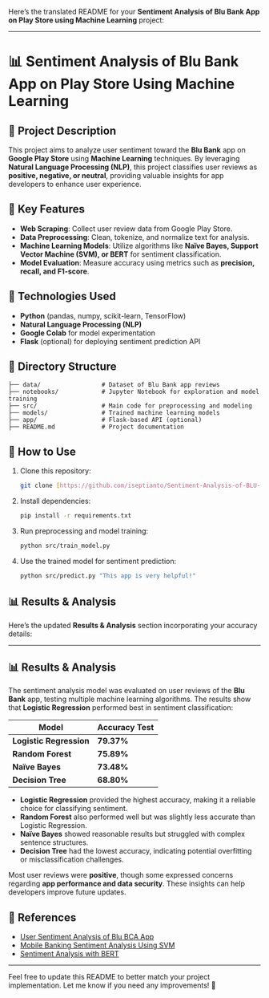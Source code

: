 Here’s the translated README for your **Sentiment Analysis of Blu Bank App on Play Store using Machine Learning** project:

---

# 📊 Sentiment Analysis of Blu Bank App on Play Store Using Machine Learning

## 📝 Project Description
This project aims to analyze user sentiment toward the **Blu Bank** app on **Google Play Store** using **Machine Learning** techniques. By leveraging **Natural Language Processing (NLP)**, this project classifies user reviews as **positive, negative, or neutral**, providing valuable insights for app developers to enhance user experience.

## 🚀 Key Features
- **Web Scraping**: Collect user review data from Google Play Store.
- **Data Preprocessing**: Clean, tokenize, and normalize text for analysis.
- **Machine Learning Models**: Utilize algorithms like **Naïve Bayes, Support Vector Machine (SVM), or BERT** for sentiment classification.
- **Model Evaluation**: Measure accuracy using metrics such as **precision, recall, and F1-score**.

## 🔧 Technologies Used
- **Python** (pandas, numpy, scikit-learn, TensorFlow)
- **Natural Language Processing (NLP)**
- **Google Colab** for model experimentation
- **Flask** (optional) for deploying sentiment prediction API

## 📂 Directory Structure
```
├── data/                 # Dataset of Blu Bank app reviews
├── notebooks/            # Jupyter Notebook for exploration and model training
├── src/                  # Main code for preprocessing and modeling
├── models/               # Trained machine learning models
├── app/                  # Flask-based API (optional)
├── README.md             # Project documentation
```

## 🔎 How to Use
1. Clone this repository:
   ```bash
   git clone [https://github.com/iseptianto/Sentiment-Analysis-of-BLU-Bank-Application-in-Playstore-with-Machine-Learning-Approach]
   ```
2. Install dependencies:
   ```bash
   pip install -r requirements.txt
   ```
3. Run preprocessing and model training:
   ```bash
   python src/train_model.py
   ```
4. Use the trained model for sentiment prediction:
   ```bash
   python src/predict.py "This app is very helpful!"
   ```

## 📊 Results & Analysis
Here’s the updated **Results & Analysis** section incorporating your accuracy details:  

---

## 📊 Results & Analysis  
The sentiment analysis model was evaluated on user reviews of the **Blu Bank** app, testing multiple machine learning algorithms. The results show that **Logistic Regression** performed best in sentiment classification:  

| Model                | Accuracy Test |
|----------------------|--------------|
| **Logistic Regression** | **79.37%** |
| **Random Forest**     | **75.89%** |
| **Naïve Bayes**       | **73.48%** |
| **Decision Tree**     | **68.80%** |

- **Logistic Regression** provided the highest accuracy, making it a reliable choice for classifying sentiment.  
- **Random Forest** also performed well but was slightly less accurate than Logistic Regression.  
- **Naïve Bayes** showed reasonable results but struggled with complex sentence structures.  
- **Decision Tree** had the lowest accuracy, indicating potential overfitting or misclassification challenges.  

Most user reviews were **positive**, though some expressed concerns regarding **app performance and data security**. These insights can help developers improve future updates.  

## 📌 References
- [User Sentiment Analysis of Blu BCA App](https://ejournal.itn.ac.id/index.php/jati/article/view/9216)
- [Mobile Banking Sentiment Analysis Using SVM](https://j-ptiik.ub.ac.id/index.php/j-ptiik/article/download/5792/2748/)
- [Sentiment Analysis with BERT](https://www.academia.edu/123106731/ANALISIS_SENTIMEN_TERHADAP_ULASAN_APLIKASI_BLU_BY_BCA_MENGGUNAKAN_METODE_BIDIRECTIONAL_ENCODER_REPRESENTATIONS_FROM_TRANSFORMERS_BERT_)

---

Feel free to update this README to better match your project implementation. Let me know if you need any improvements! 🚀
